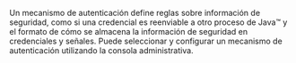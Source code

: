 Un mecanismo de autenticación define reglas sobre información de seguridad, como si una credencial es reenviable a otro proceso de Java™ y el formato de cómo se almacena la información de seguridad en credenciales y señales. Puede seleccionar y configurar un mecanismo de autenticación utilizando la consola administrativa.
